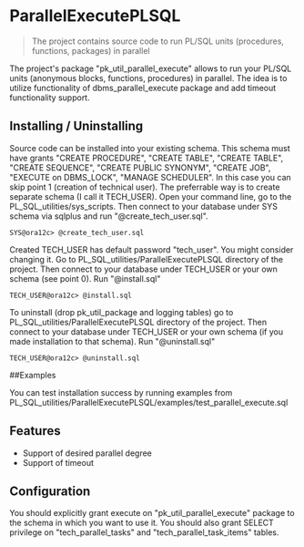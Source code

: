 # ParallelExecutePLSQL
> The project contains source code to run PL/SQL units (procedures, functions, packages) in parallel

The project's package "pk_util_parallel_execute" allows to run your PL/SQL units (anonymous blocks, functions, procedures) in parallel. The idea is to utilize functionality of dbms_parallel_execute package and add timeout functionality support. 

## Installing / Uninstalling

Source code can be installed into your existing schema. This schema must have grants "CREATE PROCEDURE", "CREATE TABLE", "CREATE TABLE", "CREATE SEQUENCE", "CREATE PUBLIC SYNONYM", "CREATE JOB", "EXECUTE on DBMS_LOCK", "MANAGE SCHEDULER". In this case you can skip point 1 (creation of technical user).
The preferrable way is to create separate schema (I call it TECH_USER). Open your command line, go to the PL_SQL_utilities/sys_scripts. Then connect to your database under SYS schema via sqlplus and run "@create_tech_user.sql".
```shell
SYS@ora12c> @create_tech_user.sql
```
Created TECH_USER has default password "tech_user". You might consider changing it.
Go to PL_SQL_utilities/ParallelExecutePLSQL directory of the project. Then connect to your database under TECH_USER or your own schema (see point 0). Run "@install.sql"
```shell
TECH_USER@ora12c> @install.sql
```
To uninstall (drop pk_util_package and logging tables) go to PL_SQL_utilities/ParallelExecutePLSQL directory of the project. Then connect to your database under TECH_USER or your own schema (if you made installation to that schema). Run "@uninstall.sql"
```shell
TECH_USER@ora12c> @uninstall.sql
```

##Examples

You can test installation success by running examples from PL_SQL_utilities/ParallelExecutePLSQL/examples/test_parallel_execute.sql

## Features

* Support of desired parallel degree
* Support of timeout

## Configuration

You should explicitly grant execute on "pk_util_parallel_execute" package to the schema in which you want to use it. You should also grant SELECT privilege on "tech_parallel_tasks" and "tech_parallel_task_items" tables.

